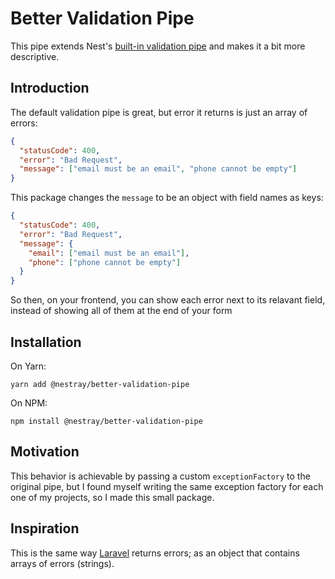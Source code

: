 # Better Validation Pipe

This pipe extends Nest's [built-in validation pipe](https://docs.nestjs.com/techniques/validation#using-the-built-in-validationpipe) and makes it a bit more descriptive.

## Introduction

The default validation pipe is great, but error it returns is just an array of errors:

```json
{
  "statusCode": 400,
  "error": "Bad Request",
  "message": ["email must be an email", "phone cannot be empty"]
}
```

This package changes the `message` to be an object with field names as keys:

```json
{
  "statusCode": 400,
  "error": "Bad Request",
  "message": {
    "email": ["email must be an email"],
    "phone": ["phone cannot be empty"]
  }
}
```

So then, on your frontend, you can show each error next to its relavant field, instead of showing all of them at the end of your form

## Installation

On Yarn:

```shell
yarn add @nestray/better-validation-pipe
```

On NPM:

```shell
npm install @nestray/better-validation-pipe
```

## Motivation

This behavior is achievable by passing a custom `exceptionFactory` to the original pipe, but I found myself writing the same exception factory for each one of my projects, so I made this small package.

## Inspiration

This is the same way [Laravel](https://laravel.com/docs/master/validation) returns errors; as an object that contains arrays of errors (strings).
